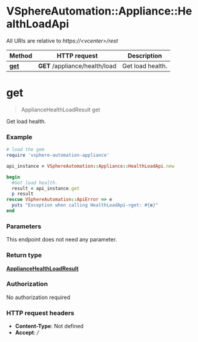 # VSphereAutomation::Appliance::HealthLoadApi

All URIs are relative to *https://&lt;vcenter&gt;/rest*

Method | HTTP request | Description
------------- | ------------- | -------------
[**get**](HealthLoadApi.md#get) | **GET** /appliance/health/load | Get load health.


# **get**
> ApplianceHealthLoadResult get

Get load health.

### Example
```ruby
# load the gem
require 'vsphere-automation-appliance'

api_instance = VSphereAutomation::Appliance::HealthLoadApi.new

begin
  #Get load health.
  result = api_instance.get
  p result
rescue VSphereAutomation::ApiError => e
  puts "Exception when calling HealthLoadApi->get: #{e}"
end
```

### Parameters
This endpoint does not need any parameter.

### Return type

[**ApplianceHealthLoadResult**](ApplianceHealthLoadResult.md)

### Authorization

No authorization required

### HTTP request headers

 - **Content-Type**: Not defined
 - **Accept**: */*



